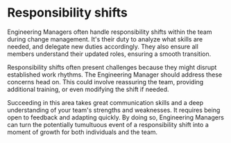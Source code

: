 # Responsibility shifts

Engineering Managers often handle responsibility shifts within the team during change management. It's their duty to analyze what skills are needed, and delegate new duties accordingly. They also ensure all members understand their updated roles, ensuring a smooth transition.

Responsibility shifts often present challenges because they might disrupt established work rhythms. The Engineering Manager should address these concerns head on. This could involve reassuring the team, providing additional training, or even modifying the shift if needed.

Succeeding in this area takes great communication skills and a deep understanding of your team's strengths and weaknesses. It requires being open to feedback and adapting quickly. By doing so, Engineering Managers can turn the potentially tumultuous event of a responsibility shift into a moment of growth for both individuals and the team.